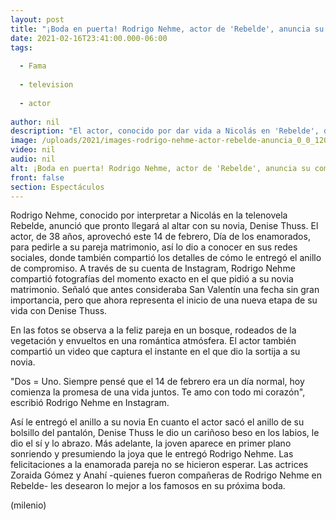 ```yaml
---
layout: post
title: "¡Boda en puerta! Rodrigo Nehme, actor de 'Rebelde', anuncia su compromiso"
date: 2021-02-16T23:41:00.000-06:00
tags:
  
  - Fama
  
  - television
  
  - actor
  
author: nil
description: "El actor, conocido por dar vida a Nicolás en 'Rebelde', dio a conocer que se comprometió y muy pronto llegará al altar. "
image: /uploads/2021/images-rodrigo-nehme-actor-rebelde-anuncia_0_0_1200_747.jpg
video: nil
audio: nil
alt: ¡Boda en puerta! Rodrigo Nehme, actor de 'Rebelde', anuncia su compromiso
front: false
section: Espectáculos
---
```


Rodrigo Nehme, conocido por interpretar a Nicolás en la telenovela Rebelde, anunció que pronto llegará al altar con su novia, Denise Thuss. El actor, de 38 años, aprovechó este 14 de febrero, Día de los enamorados, para pedirle a su pareja matrimonio, así lo dio a conocer en sus redes sociales, donde también compartió los detalles de cómo le entregó el anillo de compromiso. A través de su cuenta de Instagram, Rodrigo Nehme compartió fotografías del momento exacto en el que pidió a su novia matrimonio. Señaló que antes consideraba San Valentín una fecha sin gran importancia, pero que ahora representa el inicio de una nueva etapa de su vida con Denise Thuss. 

En las fotos se observa a la feliz pareja en un bosque, rodeados de la vegetación y envueltos en una romántica atmósfera. El actor también compartió un video que captura el instante en el que dio la sortija a su novia.  

"Dos = Uno. Siempre pensé que el 14 de febrero era un día normal, hoy comienza la promesa de una vida juntos. Te amo con todo mi corazón", escribió Rodrigo Nehme en Instagram.  

Así le entregó el anillo a su novia En cuanto el actor sacó el anillo de su bolsillo del pantalón, Denise Thuss le dio un cariñoso beso en los labios, le dio el sí y lo abrazo. Más adelante, la joven aparece en primer plano sonriendo y presumiendo la joya que le entregó Rodrigo Nehme.  Las felicitaciones a la enamorada pareja no se hicieron esperar. Las actrices Zoraida Gómez y Anahí -quienes fueron compañeras de Rodrigo Nehme en Rebelde- les desearon lo mejor a los famosos en su próxima boda. 

(milenio)